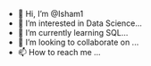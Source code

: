 - 👋 Hi, I’m @Isham1
- 👀 I’m interested in Data Science...
- 🌱 I’m currently learning SQL...
- 💞️ I’m looking to collaborate on ...
- 📫 How to reach me ...

<!---
Isham1/Isham1 is a ✨ special ✨ repository because its `README.md` (this file) appears on your GitHub profile.
You can click the Preview link to take a look at your changes.
--->
